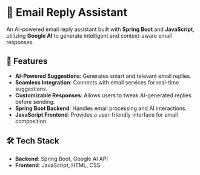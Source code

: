 # 📧 Email Reply Assistant

An AI-powered email reply assistant built with **Spring Boot** and **JavaScript**, utilizing **Google AI** to generate intelligent and context-aware email responses.

## 🚀 Features
- **AI-Powered Suggestions**: Generates smart and relevant email replies.
- **Seamless Integration**: Connects with email services for real-time suggestions.
- **Customizable Responses**: Allows users to tweak AI-generated replies before sending.
- **Spring Boot Backend**: Handles email processing and AI interactions.
- **JavaScript Frontend**: Provides a user-friendly interface for email composition.

## 🛠️ Tech Stack
- **Backend**: Spring Boot, Google AI API
- **Frontend**: JavaScript, HTML, CSS

